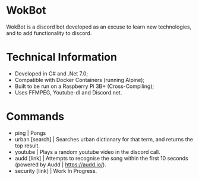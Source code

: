 # WokBot
WokBot is a discord bot developed as an excuse to learn new technologies, and to add functionality to discord.

# Technical Information
* Developed in C# and .Net 7.0;
* Compatible with Docker Containers (running Alpine);
* Built to be run on a Raspberry Pi 3B+ (Cross-Compiling);
* Uses FFMPEG, Youtube-dl and Discord.net.

# Commands
* ping | Pongs
* urban [search] | Searches urban dictionary for that term, and returns the top result.
* youtube | Plays a random youtube video in the discord call.
* audd [link] | Attempts to recognise the song within the first 10 seconds (powered by Audd | https://audd.io/).
* security [link] | Work In Progress.
